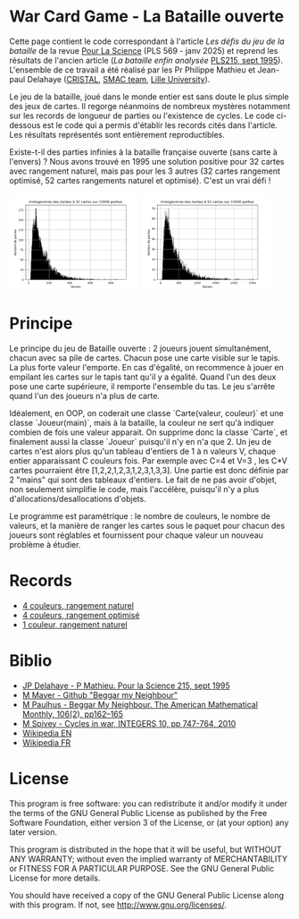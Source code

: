 # War Card Game - La Bataille ouverte

Cette page contient le code correspondant à l'article *Les défis du jeu de la bataille* de la revue [Pour La Science](https://www.pourlascience.fr/) (PLS 569 - janv 2025) et reprend les résultats de l'ancien article (*La bataille enfin analysée* [PLS215, sept 1995](https://www.cristal.univ-lille.fr/~jdelahay/pls/1995/030.pdf)).
L'ensemble de ce travail a été réalisé par les Pr Philippe Mathieu et Jean-paul Delahaye ([CRISTAL](http://www.cristal.univ-lille.fr), [SMAC team](https://www.cristal.univ-lille.fr/?rubrique27&eid=17), [Lille University](http://www.univ-lille.fr)).
<p></p>
Le jeu de la bataille, joué dans le monde entier est sans doute le plus simple des jeux de cartes. Il regorge néanmoins de nombreux mystères notamment sur les records de longueur de parties ou l'existence de cycles.
Le code ci-dessous est le code qui a permis d'établir les records cités dans l'article. Les résultats représentés sont entièrement reproductibles.
<p></p>
Existe-t-il des parties infinies à la bataille française ouverte (sans carte à l'envers) ? Nous avons trouvé en 1995 une solution positive pour 32 cartes avec rangement naturel, mais pas pour les 3 autres (32 cartes rangement optimisé, 52 cartes rangements naturel et optimisé).
C'est un vrai défi ! 

<img src="img/histo_naturelle_32cartes_10000parties.png" alt= "histo durees 32 cartes" width="46%"/> <img src="img/histo_naturelle_52cartes_10000parties.png" alt= "histo durees 52 cartes" width="46%"/>

# Principe
Le principe du jeu de Bataille ouverte : 2 joueurs jouent simultanément, chacun avec sa pile de cartes. Chacun pose une carte visible sur le tapis. La plus forte valeur l'emporte. En cas d'égalité, on recommence à jouer en empilant les cartes sur le tapis tant qu'il y a égalité. Quand l'un des deux pose une carte supérieure, il remporte l'ensemble du tas. Le jeu s'arrête quand l'un des joueurs n'a plus de carte.
<p></p>
Idéalement, en OOP, on coderait une classe `Carte(valeur, couleur)` et une classe `Joueur(main)`, mais à la bataille, la couleur ne sert qu'à indiquer combien de fois une valeur apparait. On supprime donc la classe `Carte`, et finalement aussi la classe `Joueur` puisqu'il n'y en n'a que 2. Un jeu de cartes n'est alors plus qu'un tableau d'entiers de 1 à n valeurs V, chaque entier apparaissant C couleurs fois. Par exemple avec C=4 et V=3 , les C*V cartes pourraient être [1,2,2,1,2,3,1,2,3,1,3,3]. Une partie est donc définie par 2 "mains" qui sont des tableaux d'entiers.
Le fait de ne pas avoir d'objet, non seulement simplifie le code, mais l'accélère, puisqu'il n'y a  plus d'allocations/desallocations d'objets.
<p></p>
Le programme est paramétrique : le nombre de couleurs, le nombre de valeurs, et la manière de ranger les cartes sous le paquet pour chacun des joueurs sont réglables et fournissent pour chaque valeur un nouveau problème à étudier.

# Records
- [4 couleurs, rangement naturel](records_C4_naturelle.py)
- [4 couleurs, rangement optimisé](records_C4_optimisee.py)
- [1 couleur, rangement naturel](records_C1_naturelle.py)

# Biblio
- [JP Delahaye - P Mathieu. Pour la Science 215, sept 1995](https://www.cristal.univ-lille.fr/~jdelahay/pls/1995/030.pdf)
- [M Mayer - Github "Beggar my Neighbour"](https://github.com/matthewmayer/beggarmypython)
- [M Paulhus - Beggar My Neighbour. The American Mathematical Monthly, 106(2), pp162–165](https://www.tandfonline.com/doi/abs/10.1080/00029890.1999.12005024)
- [M Spivey - Cycles in war, INTEGERS 10, pp 747-764, 2010](https://www.emis.de/journals/INTEGERS/papers/kg2/kg2.pdf)
- [Wikipedia EN](https://en.wikipedia.org/wiki/War_(card_game))
- [Wikipedia FR](https://fr.wikipedia.org/wiki/Bataille_(jeu))

# License

This program is free software: you can redistribute it and/or modify it under the terms of the GNU General Public License as published by the Free Software Foundation, either version 3 of the License, or (at your option) any later version.

This program is distributed in the hope that it will be useful, but WITHOUT ANY WARRANTY; without even the implied warranty of MERCHANTABILITY or FITNESS FOR A PARTICULAR PURPOSE.
See the GNU General Public License for more details.

You should have received a copy of the GNU General Public License along with this program.
If not, see http://www.gnu.org/licenses/.
